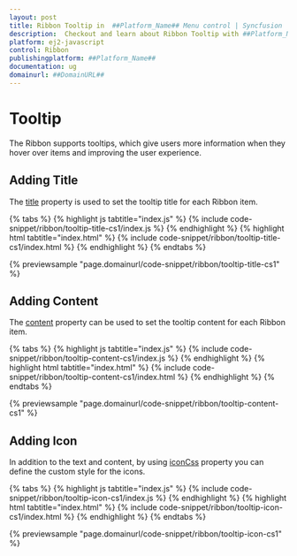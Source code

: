 ```yaml
---
layout: post
title: Ribbon Tooltip in  ##Platform_Name## Menu control | Syncfusion
description:  Checkout and learn about Ribbon Tooltip with ##Platform_Name## Menu control of Syncfusion Essential JS 2 and more details.
platform: ej2-javascript
control: Ribbon
publishingplatform: ##Platform_Name##
documentation: ug
domainurl: ##DomainURL##
---
```


# Tooltip

The Ribbon supports tooltips, which give users more information when they hover over items and improving the user experience.

## Adding Title

The [title](https://ej2.syncfusion.com/javascript/documentation/api/ribbon/ribbonTooltipModel/#title) property is used to set the tooltip title for each Ribbon item.

{% tabs %}
{% highlight js tabtitle="index.js" %}
{% include code-snippet/ribbon/tooltip-title-cs1/index.js %}
{% endhighlight %}
{% highlight html tabtitle="index.html" %}
{% include code-snippet/ribbon/tooltip-title-cs1/index.html %}
{% endhighlight %}
{% endtabs %}
          
{% previewsample "page.domainurl/code-snippet/ribbon/tooltip-title-cs1" %}

## Adding Content

The [content](https://ej2.syncfusion.com/javascript/documentation/api/ribbon/ribbonTooltipModel/#content) property can be used to set the tooltip content for each Ribbon item.

{% tabs %}
{% highlight js tabtitle="index.js" %}
{% include code-snippet/ribbon/tooltip-content-cs1/index.js %}
{% endhighlight %}
{% highlight html tabtitle="index.html" %}
{% include code-snippet/ribbon/tooltip-content-cs1/index.html %}
{% endhighlight %}
{% endtabs %}
          
{% previewsample "page.domainurl/code-snippet/ribbon/tooltip-content-cs1" %}

## Adding Icon

In addition to the text and content, by using [iconCss](https://ej2.syncfusion.com/javascript/documentation/api/ribbon/ribbonTooltipModel/#iconcss) property you can define the custom style for the icons.

{% tabs %}
{% highlight js tabtitle="index.js" %}
{% include code-snippet/ribbon/tooltip-icon-cs1/index.js %}
{% endhighlight %}
{% highlight html tabtitle="index.html" %}
{% include code-snippet/ribbon/tooltip-icon-cs1/index.html %}
{% endhighlight %}
{% endtabs %}
          
{% previewsample "page.domainurl/code-snippet/ribbon/tooltip-icon-cs1" %}